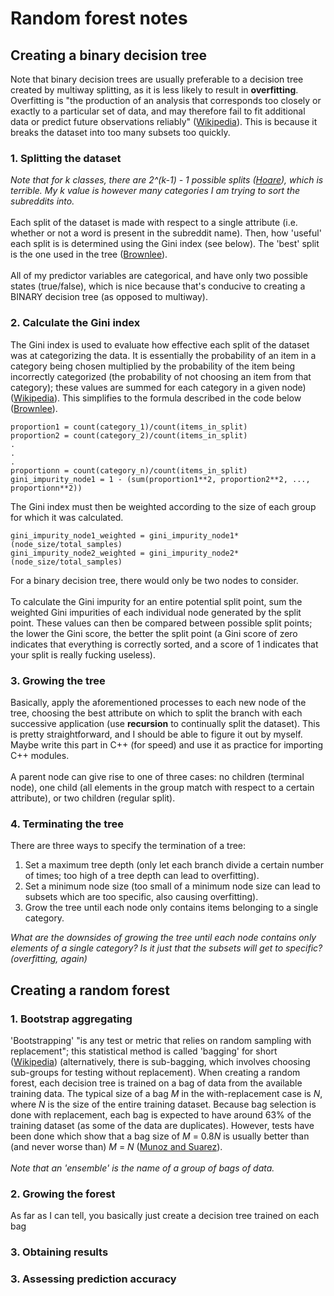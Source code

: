 # Random forest notes

## Creating a binary decision tree

Note that binary decision trees are usually preferable to a decision tree created by multiway splitting, as it is less
likely to result in **overfitting**. Overfitting is "the production of an analysis that corresponds too closely or exactly to
a particular set of data, and may therefore fail to fit additional data or predict future observations reliably"
([Wikipedia][1]). This is because it breaks the dataset into too many subsets too quickly.  

### 1. Splitting the dataset
*Note that for k classes, there are 2^(k-1) - 1 possible splits ([Hoare][3]), which is terrible. My k value 
is however many categories I am trying to sort the subreddits into.* <br/>
<br/>
Each split of the dataset is made with respect to a single attribute (i.e. whether or not a word is present in the 
subreddit name). Then, how 'useful' each split is is determined using the Gini index (see below). The 'best'
split is the one used in the tree ([Brownlee][2]). <br/>
<br/>
All of my predictor variables are categorical, and have only two possible states (true/false), which is nice because 
that's conducive to creating a BINARY decision tree (as opposed to multiway). 

### 2. Calculate the Gini index
The Gini index is used to evaluate how effective each split of the dataset was at categorizing the data. It is essentially
the probability of an item in a category being chosen multiplied by the probability of the item being incorrectly
categorized (the probability of not choosing an item from that category); these values are summed for each category in a
given node) ([Wikipedia][4]). This simplifies to the formula described in the code below ([Brownlee][2]). <br/>

```
proportion1 = count(category_1)/count(items_in_split)
proportion2 = count(category_2)/count(items_in_split)
.
.
.
proportionn = count(category_n)/count(items_in_split)                    
gini_impurity_node1 = 1 - (sum(proportion1**2, proportion2**2, ..., proportionn**2))
```
The Gini index must then be weighted according to the size of each group for which it was calculated. <br/>

```
gini_impurity_node1_weighted = gini_impurity_node1*(node_size/total_samples)
gini_impurity_node2_weighted = gini_impurity_node2*(node_size/total_samples)
```
For a binary decision tree, there would only be two nodes to consider. <br/>
<br/>
To calculate the Gini impurity for an entire potential split point, sum the weighted Gini impurities of each individual node
generated by the split point. These values can then be compared between possible split points; the lower the Gini score,
the better the split point (a Gini score of zero indicates that everything is correctly sorted, and a score of 1 indicates
that your split is really fucking useless).  

### 3. Growing the tree

Basically, apply the aforementioned processes to each new node of the tree, choosing the best attribute on which to split
the branch with each successive application (use **recursion** to continually split the dataset). This is pretty 
straightforward, and I should be able to figure it out by myself. Maybe write this part in C++ (for speed) and use it
as practice for importing C++ modules. <br/>
<br/>
A parent node can give rise to one of three cases: no children (terminal node), one child (all elements in the group match
with respect to a certain attribute), or two children (regular split). 

### 4. Terminating the tree

There are three ways to specify the termination of a tree: <br/>
1. Set a maximum tree depth (only let each branch divide a certain number of times; too high of a tree depth
   can lead to overfitting).
2. Set a minimum node size (too small of a minimum node size can lead to subsets which are too specific, also causing
   overfitting).
3. Grow the tree until each node only contains items belonging to a single category.

*What are the downsides of growing the tree until each node contains only elements of a single category? Is it
just that the subsets will get to specific? (overfitting, again)*


## Creating a random forest

### 1. Bootstrap aggregating

'Bootstrapping' "is any test or metric that relies on random sampling with replacement"; this statistical method is called 'bagging' for short ([Wikipedia][5]) (alternatively, there is sub-bagging, which involves choosing sub-groups for testing without replacement). When creating a random forest, each decision tree is trained on a bag of data from the available training data. The typical size of a bag *M* in the with-replacement case is *N*, where *N* is the size of the entire training dataset. Because bag selection is done with replacement, each bag is expected to have around 63% of the training dataset (as some of the data are duplicates). However, tests have been done which show that a bag size of *M* = 0.8*N* is usually better than (and never worse than) *M* = *N* ([Munoz and Suarez][6]). <br/>
<br/>
*Note that an 'ensemble' is the name of a group of bags of data.* 

### 2. Growing the forest

As far as I can tell, you basically just create a decision tree trained on each bag

### 3. Obtaining results


### 3. Assessing prediction accuracy


[1]: https://en.wikipedia.org/wiki/Overfitting
[2]: https://machinelearningmastery.com/implement-decision-tree-algorithm-scratch-python/
[3]: https://www.displayr.com/how-is-splitting-decided-for-decision-trees/
[4]: https://en.wikipedia.org/wiki/Decision_tree_learning#Gini_impurity
[5]: https://en.wikipedia.org/wiki/Bootstrapping_(statistics)
[6]: https://www.sciencedirect.com/science/article/abs/pii/S003132030900212X?via%3Dihub
